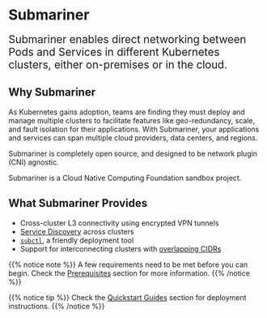 # Submariner

<span style="font-size:1.5em;">Submariner enables direct networking between Pods and Services in different Kubernetes clusters, either
on-premises or in the cloud.</span>

## Why Submariner

As Kubernetes gains adoption, teams are finding they must deploy and manage multiple clusters to facilitate features like geo-redundancy,
scale, and fault isolation for their applications. With Submariner, your applications and services can span multiple cloud providers, data
centers, and regions.

Submariner is completely open source, and designed to be network plugin (CNI) agnostic.

Submariner is a Cloud Native Computing Foundation sandbox project.

## What Submariner Provides

* Cross-cluster L3 connectivity using encrypted VPN tunnels
* [Service Discovery](./getting-started/architecture/service-discovery/) across clusters
* [`subctl`](./operations/deployment/), a friendly deployment tool
* Support for interconnecting clusters with [overlapping CIDRs](./getting-started/architecture/globalnet/)

{{% notice note %}}
A few requirements need to be met before you can begin. Check the [Prerequisites](./getting-started/#prerequisites) section for more
information.
{{% /notice %}}

{{% notice tip %}}
Check the [Quickstart Guides](./getting-started/quickstart/) section for deployment instructions.
{{% /notice %}}
